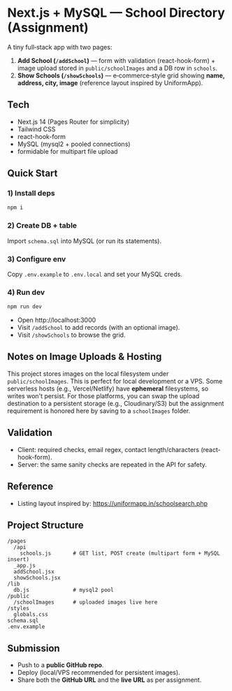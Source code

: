 # Next.js + MySQL — School Directory (Assignment)

A tiny full‑stack app with two pages:

1. **Add School (`/addSchool`)** — form with validation (react-hook-form) + image upload stored in `public/schoolImages` and a DB row in `schools`.
2. **Show Schools (`/showSchools`)** — e‑commerce‑style grid showing **name, address, city, image** (reference layout inspired by UniformApp).

## Tech
- Next.js 14 (Pages Router for simplicity)
- Tailwind CSS
- react-hook-form
- MySQL (mysql2 + pooled connections)
- formidable for multipart file upload

## Quick Start

### 1) Install deps
```bash
npm i
```

### 2) Create DB + table
Import `schema.sql` into MySQL (or run its statements).

### 3) Configure env
Copy `.env.example` to `.env.local` and set your MySQL creds.

### 4) Run dev
```bash
npm run dev
```

- Open http://localhost:3000
- Visit `/addSchool` to add records (with an optional image).
- Visit `/showSchools` to browse the grid.

## Notes on Image Uploads & Hosting
This project stores images on the local filesystem under `public/schoolImages`. This is perfect for local development or a VPS. Some serverless hosts (e.g., Vercel/Netlify) have **ephemeral** filesystems, so writes won't persist. For those platforms, you can swap the upload destination to a persistent storage (e.g., Cloudinary/S3) but the assignment requirement is honored here by saving to a `schoolImages` folder.

## Validation
- Client: required checks, email regex, contact length/characters (react-hook-form).
- Server: the same sanity checks are repeated in the API for safety.

## Reference
- Listing layout inspired by: https://uniformapp.in/schoolsearch.php

## Project Structure
```
/pages
  /api
    schools.js       # GET list, POST create (multipart form + MySQL insert)
  _app.js
  addSchool.jsx
  showSchools.jsx
/lib
  db.js              # mysql2 pool
/public
  /schoolImages      # uploaded images live here
/styles
  globals.css
schema.sql
.env.example
```

## Submission
- Push to a **public GitHub repo**.
- Deploy (local/VPS recommended for persistent images).
- Share both the **GitHub URL** and the **live URL** as per assignment.
